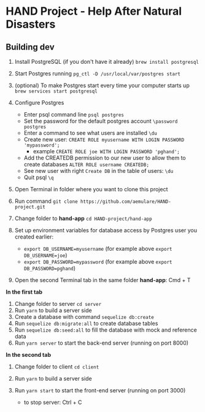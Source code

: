 # HAND Project - Help After Natural Disasters


## Building dev


1. Install PostgreSQL (if you don't have it already) ```brew install postgresql```
2. Start Postgres running ```pg_ctl -D /usr/local/var/postgres start```
3. (optional) To make Postgres start every time your computer starts up ```brew services start postgresql```
4. Configure Postgres
    - Enter psql command line ```psql postgres```
    - Set the password for the default postgres account ```\password postgres```
    - Enter a command to see what users are installed ```\du```
    - Create new user: ```CREATE ROLE myusername WITH LOGIN PASSWORD 'mypassword';```
         - example ```CREATE ROLE joe WITH LOGIN PASSWORD 'pghand';```
    - Add the CREATEDB permission to our new user to allow them to create databases ```ALTER ROLE username CREATEDB;```
    - See new user with right `Create DB` in the table of users: ```\du```
    - Quit psql ```\q```


1. Open Terminal in folder where you want to clone this project
2. Run command ```git clone https://github.com/aemulare/HAND-project.git```
3. Change folder to **hand-app** ```cd HAND-project/hand-app```
4. Set up environment variables for database access by Postgres user you created earlier:
    - ```export DB_USERNAME=myusername``` (for example above ```export DB_USERNAME=joe```)
    - ```export DB_PASSWORD=mypassword``` (for example above ```export DB_PASSWORD=pghand```)
5. Open the second Terminal tab in the same folder **hand-app**: Cmd + T


**In the first tab**
1. Change folder to server ```cd server```
2. Run ```yarn``` to build a server side
3. Create a database with command ```sequelize db:create```
4. Run ```sequelize db:migrate:all``` to create database tables
5. Run ```sequelize db:seed:all``` to fill the database with mock and reference data
6. Run ```yarn server``` to start the back-end server (running on port 8000)


**In the second tab**
1. Change folder to client ```cd client```
2. Run ```yarn``` to build a server side
3. Run ```yarn start``` to start the front-end server (running on port 3000)


    - to stop server: Ctrl + C
